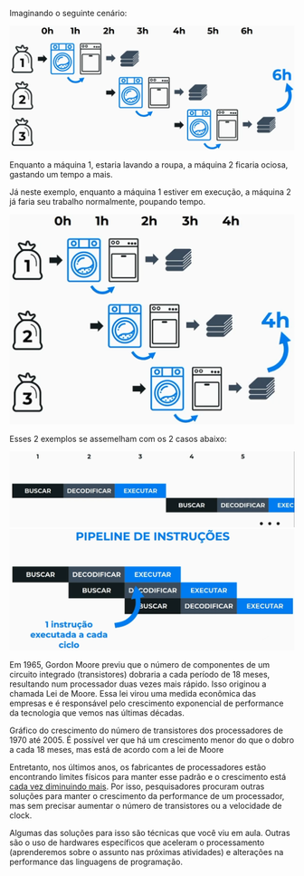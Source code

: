Imaginando o seguinte cenário:

![1º Exemplo de uma analogia de mau uso do processador](https://raw.githubusercontent.com/Volaxy/Course-Alura-Computacao-Arquitetura-de-computadores-Por-tras-de-como-seu-programa-funciona/master/Images/03/01-MauUsoDoProcessador.png)

Enquanto a máquina 1, estaria lavando a roupa, a máquina 2 ficaria ociosa, gastando um tempo a mais.

Já neste exemplo, enquanto a máquina 1 estiver em execução, a máquina 2 já faria seu trabalho normalmente, poupando tempo.

![1º Exemplo de uma analogia de bom uso do processador](https://raw.githubusercontent.com/Volaxy/Course-Alura-Computacao-Arquitetura-de-computadores-Por-tras-de-como-seu-programa-funciona/master/Images/03/01-BomUsoDoProcessador.png)

Esses 2 exemplos se assemelham com os 2 casos abaixo:

![1º Exemplo de mau uso do processador](https://raw.githubusercontent.com/Volaxy/Course-Alura-Computacao-Arquitetura-de-computadores-Por-tras-de-como-seu-programa-funciona/master/Images/03/01-SequenciaRuimDeProcessamento.png)
![1º Exemplo de bom uso do processador](https://raw.githubusercontent.com/Volaxy/Course-Alura-Computacao-Arquitetura-de-computadores-Por-tras-de-como-seu-programa-funciona/master/Images/03/01-SequenciaBoaDeProcessamento.png)

Em 1965, Gordon Moore previu que o número de componentes de um circuito integrado (transistores) dobraria a cada período de 18 meses, resultando num processador duas vezes mais rápido. Isso originou a chamada Lei de Moore. Essa lei virou uma medida econômica das empresas e é responsável pelo crescimento exponencial de performance da tecnologia que vemos nas últimas décadas.

Gráfico do crescimento do número de transistores dos processadores de 1970 até 2005. É possível ver que há um crescimento menor do que o dobro a cada 18 meses, mas está de acordo com a lei de Moore

Entretanto, nos últimos anos, os fabricantes de processadores estão encontrando limites físicos para manter esse padrão e o crescimento está [cada vez diminuindo mais](https://www.uol.com.br/tilt/noticias/redacao/2019/01/29/o-que-e-a-lei-de-moore-e-porque-voce-deve-se-preocupar-com-o-fim-dela.htm). Por isso, pesquisadores procuram outras soluções para manter o crescimento da performance de um processador, mas sem precisar aumentar o número de transistores ou a velocidade de clock.

Algumas das soluções para isso são técnicas que você viu em aula. Outras são o uso de hardwares específicos que aceleram o processamento (aprenderemos sobre o assunto nas próximas atividades) e alterações na performance das linguagens de programação.